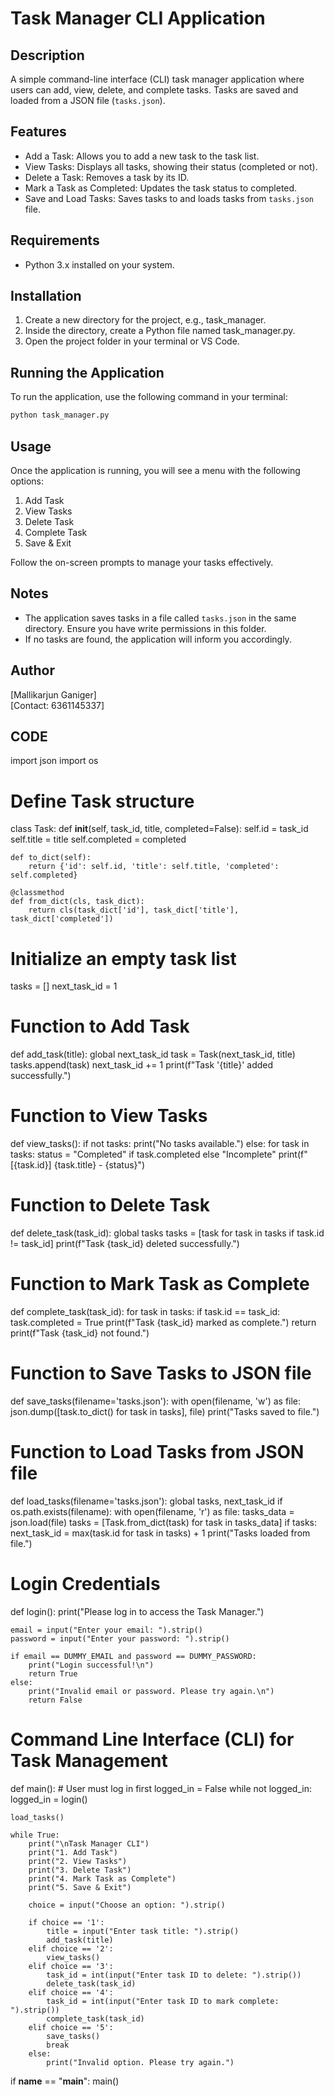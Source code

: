 # Task Manager CLI Application

## Description
A simple command-line interface (CLI) task manager application where users can add, view, delete, and complete tasks. Tasks are saved and loaded from a JSON file (`tasks.json`).

## Features
- Add a Task: Allows you to add a new task to the task list.
- View Tasks: Displays all tasks, showing their status (completed or not).
- Delete a Task: Removes a task by its ID.
- Mark a Task as Completed: Updates the task status to completed.
- Save and Load Tasks: Saves tasks to and loads tasks from `tasks.json` file.

## Requirements
- Python 3.x installed on your system.

## Installation
1. Create a new directory for the project, e.g., task_manager.
2. Inside the directory, create a Python file named task_manager.py.
3. Open the project folder in your terminal or VS Code.

## Running the Application
To run the application, use the following command in your terminal:
```bash
python task_manager.py
```

## Usage
Once the application is running, you will see a menu with the following options:
1. Add Task
2. View Tasks
3. Delete Task
4. Complete Task
5. Save & Exit

Follow the on-screen prompts to manage your tasks effectively.

## Notes
- The application saves tasks in a file called `tasks.json` in the same directory. Ensure you have write permissions in this folder.
- If no tasks are found, the application will inform you accordingly.

## Author
[Mallikarjun Ganiger]  
[Contact: 6361145337]

## CODE 
import json
import os

# Define Task structure
class Task:
    def __init__(self, task_id, title, completed=False):
        self.id = task_id
        self.title = title
        self.completed = completed

    def to_dict(self):
        return {'id': self.id, 'title': self.title, 'completed': self.completed}

    @classmethod
    def from_dict(cls, task_dict):
        return cls(task_dict['id'], task_dict['title'], task_dict['completed'])


# Initialize an empty task list
tasks = []
next_task_id = 1

# Function to Add Task
def add_task(title):
    global next_task_id
    task = Task(next_task_id, title)
    tasks.append(task)
    next_task_id += 1
    print(f"Task '{title}' added successfully.")

# Function to View Tasks
def view_tasks():
    if not tasks:
        print("No tasks available.")
    else:
        for task in tasks:
            status = "Completed" if task.completed else "Incomplete"
            print(f"[{task.id}] {task.title} - {status}")

# Function to Delete Task
def delete_task(task_id):
    global tasks
    tasks = [task for task in tasks if task.id != task_id]
    print(f"Task {task_id} deleted successfully.")

# Function to Mark Task as Complete
def complete_task(task_id):
    for task in tasks:
        if task.id == task_id:
            task.completed = True
            print(f"Task {task_id} marked as complete.")
            return
    print(f"Task {task_id} not found.")

# Function to Save Tasks to JSON file
def save_tasks(filename='tasks.json'):
    with open(filename, 'w') as file:
        json.dump([task.to_dict() for task in tasks], file)
    print("Tasks saved to file.")

# Function to Load Tasks from JSON file
def load_tasks(filename='tasks.json'):
    global tasks, next_task_id
    if os.path.exists(filename):
        with open(filename, 'r') as file:
            tasks_data = json.load(file)
            tasks = [Task.from_dict(task) for task in tasks_data]
            if tasks:
                next_task_id = max(task.id for task in tasks) + 1
    print("Tasks loaded from file.")

# Login Credentials 
def login():
    print("Please log in to access the Task Manager.")
    
    email = input("Enter your email: ").strip()
    password = input("Enter your password: ").strip()
    
    if email == DUMMY_EMAIL and password == DUMMY_PASSWORD:
        print("Login successful!\n")
        return True
    else:
        print("Invalid email or password. Please try again.\n")
        return False

# Command Line Interface (CLI) for Task Management
def main():
    # User must log in first
    logged_in = False
    while not logged_in:
        logged_in = login()
    
    load_tasks()
    
    while True:
        print("\nTask Manager CLI")
        print("1. Add Task")
        print("2. View Tasks")
        print("3. Delete Task")
        print("4. Mark Task as Complete")
        print("5. Save & Exit")
        
        choice = input("Choose an option: ").strip()

        if choice == '1':
            title = input("Enter task title: ").strip()
            add_task(title)
        elif choice == '2':
            view_tasks()
        elif choice == '3':
            task_id = int(input("Enter task ID to delete: ").strip())
            delete_task(task_id)
        elif choice == '4':
            task_id = int(input("Enter task ID to mark complete: ").strip())
            complete_task(task_id)
        elif choice == '5':
            save_tasks()
            break
        else:
            print("Invalid option. Please try again.")

if __name__ == "__main__":
    main()
